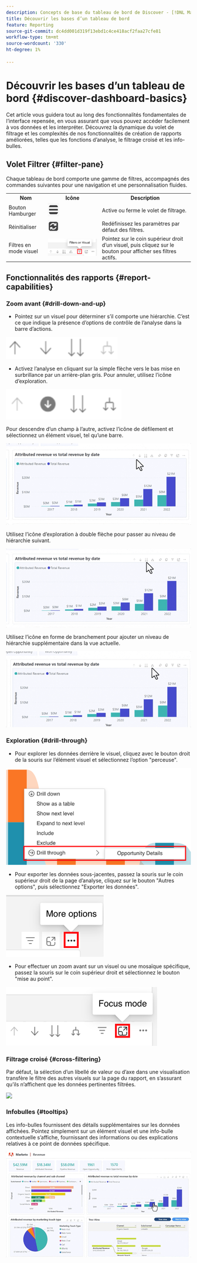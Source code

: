 ```yaml
---
description: Concepts de base du tableau de bord de Discover - [!DNL Marketo Measure] - Produit
title: Découvrir les bases d’un tableau de bord
feature: Reporting
source-git-commit: dc4dd001d319f13ebd1c4ce418acf2faa27cfe81
workflow-type: tm+mt
source-wordcount: '330'
ht-degree: 1%

---
```


# Découvrir les bases d’un tableau de bord {#discover-dashboard-basics}

Cet article vous guidera tout au long des fonctionnalités fondamentales de l’interface repensée, en vous assurant que vous pouvez accéder facilement à vos données et les interpréter. Découvrez la dynamique du volet de filtrage et les complexités de nos fonctionnalités de création de rapports améliorées, telles que les fonctions d’analyse, le filtrage croisé et les info-bulles.

## Volet Filtrer {#filter-pane}

Chaque tableau de bord comporte une gamme de filtres, accompagnés des commandes suivantes pour une navigation et une personnalisation fluides.

<table style="table-layout:auto"> 
 <tbody> 
  <tr> 
   <th>Nom</th> 
   <th>Icône</th>
   <th>Description</th>
  </tr> 
  <tr> 
   <td>Bouton Hamburger</td> 
   <td><img src="assets/discover-dashboard-basics-1.png"></td>
   <td>Active ou ferme le volet de filtrage.</td>
  </tr>
  <tr> 
   <td>Réinitialiser</td> 
   <td><img src="assets/discover-dashboard-basics-2.png"></td>
   <td>Redéfinissez les paramètres par défaut des filtres.</td>
  </tr>
   <tr> 
   <td>Filtres en mode visuel</td> 
   <td><img src="assets/discover-dashboard-basics-3.png"></td>
   <td>Pointez sur le coin supérieur droit d’un visuel, puis cliquez sur le bouton pour afficher ses filtres actifs.</td>
  </tr>
 </tbody> 
</table>

## Fonctionnalités des rapports {#report-capabilities}

### Zoom avant {#drill-down-and-up}

* Pointez sur un visuel pour déterminer s’il comporte une hiérarchie. C’est ce que indique la présence d’options de contrôle de l’analyse dans la barre d’actions.

![](assets/discover-dashboard-basics-4.png)

* Activez l’analyse en cliquant sur la simple flèche vers le bas mise en surbrillance par un arrière-plan gris. Pour annuler, utilisez l’icône d’exploration.

![](assets/discover-dashboard-basics-5.png)

Pour descendre d’un champ à l’autre, activez l’icône de défilement et sélectionnez un élément visuel, tel qu’une barre.

![](assets/discover-dashboard-basics-6.gif)

Utilisez l’icône d’exploration à double flèche pour passer au niveau de hiérarchie suivant.

![](assets/discover-dashboard-basics-7.gif)

Utilisez l’icône en forme de branchement pour ajouter un niveau de hiérarchie supplémentaire dans la vue actuelle.

![](assets/discover-dashboard-basics-8.gif)

### Exploration {#drill-through}

* Pour explorer les données derrière le visuel, cliquez avec le bouton droit de la souris sur l’élément visuel et sélectionnez l’option &quot;perceuse&quot;.

![](assets/discover-dashboard-basics-9.png)

* Pour exporter les données sous-jacentes, passez la souris sur le coin supérieur droit de la page d’analyse, cliquez sur le bouton &quot;Autres options&quot;, puis sélectionnez &quot;Exporter les données&quot;.

![](assets/discover-dashboard-basics-10.png)

* Pour effectuer un zoom avant sur un visuel ou une mosaïque spécifique, passez la souris sur le coin supérieur droit et sélectionnez le bouton &quot;mise au point&quot;.

![](assets/discover-dashboard-basics-11.png)

### Filtrage croisé {#cross-filtering}

Par défaut, la sélection d’un libellé de valeur ou d’axe dans une visualisation transfère le filtre des autres visuels sur la page du rapport, en s’assurant qu’ils n’affichent que les données pertinentes filtrées.

![](assets/discover-dashboard-basics-12.gif)

### Infobulles {#tooltips}

Les info-bulles fournissent des détails supplémentaires sur les données affichées. Pointez simplement sur un élément visuel et une info-bulle contextuelle s’affiche, fournissant des informations ou des explications relatives à ce point de données spécifique.

![](assets/discover-dashboard-basics-13.gif)
